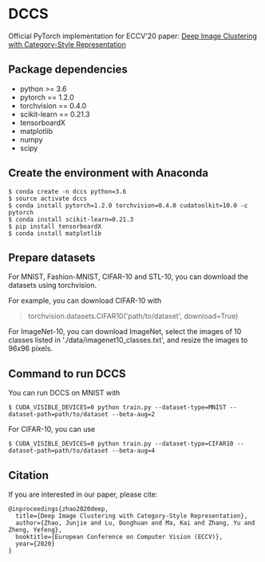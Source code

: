 # DCCS
Official PyTorch implementation for ECCV'20 paper: 
[Deep Image Clustering with Category-Style Representation](https://arxiv.org/pdf/2007.10004.pdf)

## Package dependencies

- python >= 3.6
- pytorch == 1.2.0
- torchvision == 0.4.0
- scikit-learn == 0.21.3
- tensorboardX
- matplotlib
- numpy
- scipy

## Create the environment with Anaconda
```shell
$ conda create -n dccs python=3.6
$ source activate dccs
$ conda install pytorch=1.2.0 torchvision=0.4.0 cudatoolkit=10.0 -c pytorch
$ conda install scikit-learn=0.21.3
$ pip install tensorboardX
$ conda install matplotlib
```

## Prepare datasets

For MNIST, Fashion-MNIST, CIFAR-10 and STL-10, you can download the datasets using torchvision. 

For example, you can download CIFAR-10 with
> torchvision.datasets.CIFAR10('path/to/dataset', download=True)

For ImageNet-10, you can download ImageNet, select the images of 10 classes listed in './data/imagenet10_classes.txt', and resize the images to 96x96 pixels.

## Command to run DCCS

You can run DCCS on MNIST with

```shell
$ CUDA_VISIBLE_DEVICES=0 python train.py --dataset-type=MNIST --dataset-path=path/to/dataset --beta-aug=2 
```

For CIFAR-10, you can use 
```shell
$ CUDA_VISIBLE_DEVICES=0 python train.py --dataset-type=CIFAR10 --dataset-path=path/to/dataset --beta-aug=4 
```

## Citation

If you are interested in our paper, please cite:
```
@inproceedings{zhao2020deep,
  title={Deep Image Clustering with Category-Style Representation},
  author={Zhao, Junjie and Lu, Donghuan and Ma, Kai and Zhang, Yu and Zheng, Yefeng},
  booktitle={European Conference on Computer Vision (ECCV)},
  year={2020}
}
```